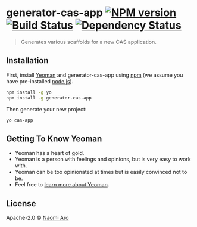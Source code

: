 # generator-cas-app [![NPM version][npm-image]][npm-url] [![Build Status][travis-image]][travis-url] [![Dependency Status][daviddm-image]][daviddm-url]
> Generates various scaffolds for a new CAS application.

## Installation

First, install [Yeoman](http://yeoman.io) and generator-cas-app using [npm](https://www.npmjs.com/) (we assume you have pre-installed [node.js](https://nodejs.org/)).

```bash
npm install -g yo
npm install -g generator-cas-app
```

Then generate your new project:

```bash
yo cas-app
```

## Getting To Know Yeoman

 * Yeoman has a heart of gold.
 * Yeoman is a person with feelings and opinions, but is very easy to work with.
 * Yeoman can be too opinionated at times but is easily convinced not to be.
 * Feel free to [learn more about Yeoman](http://yeoman.io/).

## License

Apache-2.0 © [Naomi Aro]()


[npm-image]: https://badge.fury.io/js/generator-cas-app.svg
[npm-url]: https://npmjs.org/package/generator-cas-app
[travis-image]: https://travis-ci.com/bcgov/generator-cas-app.svg?branch=master
[travis-url]: https://travis-ci.com/bcgov/generator-cas-app
[daviddm-image]: https://david-dm.org/bcgov/generator-cas-app.svg?theme=shields.io
[daviddm-url]: https://david-dm.org/bcgov/generator-cas-app
